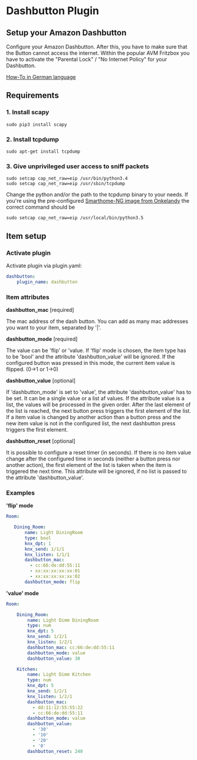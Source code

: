# Dashbutton Plugin

## Setup your Amazon Dashbutton

 Configure your Amazon Dashbutton. After this, you have to make sure that the Button cannot access the internet.
 Within the popular AVM Fritzbox you have to activate the "Parental Lock" / "No Internet Policy" for your Dashbutton.

 [How-To in German language](https://blog.thesen.eu/aktuellen-dash-button-oder-ariel-etc-von-amazon-jk29lp-mit-dem-raspberry-pi-nutzen-hacken/)

## Requirements

### 1. Install scapy

 ```shell
 sudo pip3 install scapy
 ```

### 2. Install tcpdump

 ```shell
 sudo apt-get install tcpdump
 ```

### 3. Give unprivileged user access to sniff packets

 ```shell
 sudo setcap cap_net_raw=eip /usr/bin/python3.4
 sudo setcap cap_net_raw=eip /usr/sbin/tcpdump
 ```
 Change the python and/or the path to the tcpdump binary to your needs. If you're using the pre-configured
 [Smarthome-NG image from Onkelandy](https://knx-user-forum.de/forum/supportforen/smarthome-py/979095-smarthomeng-image-file#post979095)
 the correct command should be

 ```shell
 sudo setcap cap_net_raw=eip /usr/local/bin/python3.5
 ```


## Item setup

### Activate plugin

Activate plugin via plugin.yaml:

```yaml
dashbutton:
    plugin_name: dashbutton
```

### Item attributes

 **dashbutton_mac**     [required]<p>
    The mac address of the dash button. You can add as many mac addresses you want to your item, separated by '|'.  

 **dashbutton_mode**    [required]<p>
    The value can be 'flip' or 'value. If 'flip' mode is chosen, the item type has to be 'bool' and the attribute
 'dashbutton_value' will be ignored. If the configured button was pressed in this mode, the current item value is
 flipped. (0->1 or 1->0)

 **dashbutton_value**   [optional]<p>
 If 'dashbutton_mode' is set to 'value', the attribute 'dashbutton_value' has to be set. It can be a single value or
 a list af values. If the attribute value is a list, the values will be processed in the given order. After the last
 element of the list is reached, the next button press triggers the first element of the list.
 If a item value is changed by another action than a button press and the new item value is not in the configured list,
 the next dashbutton press triggers the first element.

 **dashbutton_reset**   [optional]<p>
    It is possible to configure a reset timer (in seconds). If there is no item value change after the configured time in
 seconds (neither a button press nor another action), the first element of the list is taken when the item is triggered
 the next time. This attribute will be ignored, if no list is passed to the attribute 'dashbutton_value'.

### Examples

**'flip' mode**

```yaml
Room:

   Dining_Room:
       name: Light DiningRoom
       type: bool
       knx_dpt: 1
       knx_send: 1/1/1
       knx_listen: 1/1/1
       dashbutton_mac:
         - cc:66:de:dd:55:11
         - xx:xx:xx:xx:xx:01
         - xx:xx:xx:xx:xx:02
       dashbutton_mode: flip
```

**'value' mode**

```yaml
Room:

    Dining_Room:
        name: Light Dimm DiningRoom
        type: num
        knx_dpt: 5
        knx_send: 1/2/1
        knx_listen: 1/2/1
        dashbutton_mac: cc:66:de:dd:55:11
        dashbutton_mode: value
        dashbutton_value: 30

    Kitchen:
        name: Light Dimm Kitchen
        type: num
        knx_dpt: 5
        knx_send: 1/2/1
        knx_listen: 1/2/1
        dashbutton_mac:
          - dd:11:12:55:55:22
          - cc:66:de:dd:55:11
        dashbutton_mode: value
        dashbutton_value:
          - '30'
          - '10'
          - '20'
          - '0'
        dashbutton_reset: 240
```

